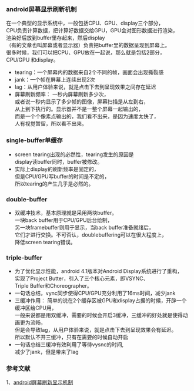 
### android屏幕显示刷新机制
在一个典型的显示系统中，一般包括CPU、GPU、display三个部分，     
CPU负责计算数据，把计算好数据交给GPU，GPU会对图形数据进行渲染，      
渲染好后放到buffer里存起来，然后display       
（有的文章也叫屏幕或者显示器）负责把buffer里的数据呈现到屏幕上。         
很多时候，我们可以把CPU、GPU放在一起说，那么就是包括2部分，          
CPU/GPU 和display。

* tearing：一个屏幕内的数据来自2个不同的帧，画面会出现撕裂感       
* jank：一个帧在屏幕上连续出现2次      
* lag：从用户体验来说，就是点击下去到呈现效果之间存在延迟      
* 屏幕刷新频率： 一秒内屏幕刷新多少次，       
或者说一秒内显示了多少帧的图像，屏幕扫描是从左到右，        
从上到下执行的。显示器并不是一整个屏幕一起输出的，      
而是一个个像素点输出的，我们看不出来，是因为速度太快了，       
人有视觉暂留，所以看不出来。

### single-buffer单缓存      
* screen tearing出现的必然性，tearing发生的原因是    
display读buffer同时，buffer被修改。     
* 实际上display的刷新频率是固定的，          
但是CPU/GPU写buffer的时间是不定的，         
所以tearing的产生几乎是必然的。                

### double-buffer
* 双缓冲技术，基本原理就是采用两块buffer。    
一块back buffer用于CPU/GPU后台绘制，       
另一块framebuffer则用于显示，当back buffer准备就绪后，      
它们才进行交换。不可否认，doublebuffering可以在很大程度上，     
降低screen tearing错误。

### triple-buffer
* 为了优化显示性能，android 4.1版本对Android Display系统进行了重构，      
实现了Project Butter，引入了三个核心元素，即VSYNC、      
Triple Buffer和Choreographer。
* 一句话总结，vync同步使得CPU/GPU充分利用了16ms时间，减少jank
* 三缓冲作用： 
简单的说在2个缓存区被GPU和display占据的时候，开辟一个缓冲区给CPU用，       
一般来说都是用双缓冲，需要的时候会开启3缓冲，三缓冲的好处就是使得动画更为流畅，      
但是会导致lag，从用户体验来说，就是点击下去到呈现效果会有延迟。      
所以默认不开三缓冲，只有在需要的时候自动开启 
* 一句话总结三缓冲有效利用了等待vysnc的时间,    
减少了jank，但是带来了lag

### 参考文献    
1、[android屏幕刷新显示机制](https://blog.csdn.net/litefish/article/details/53939882)       